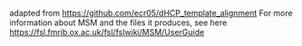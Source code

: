 
 adapted from https://github.com/ecr05/dHCP_template_alignment
 For more information about MSM and the files it produces, see here https://fsl.fmrib.ox.ac.uk/fsl/fslwiki/MSM/UserGuide